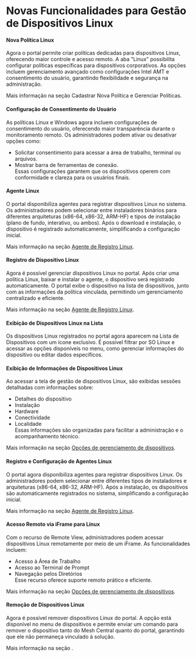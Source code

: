 # Novas Funcionalidades para Gestão de Dispositivos Linux

#### Nova Política Linux

Agora o portal permite criar políticas dedicadas para dispositivos Linux, oferecendo maior controle e acesso remoto. A aba "Linux" possibilita configurar políticas específicas para dispositivos corporativos. As opções incluem gerenciamento avançado como configurações Intel AMT e consentimento do usuário, garantindo flexibilidade e segurança na administração.

Mais informação na seção Cadastrar Nova Política e Gerenciar Políticas.

#### Configuração de Consentimento do Usuário

As políticas Linux e Windows agora incluem configurações de consentimento do usuário, oferecendo maior transparência durante o monitoramento remoto. Os administradores podem ativar ou desativar opções como:

* Solicitar consentimento para acessar a área de trabalho, terminal ou arquivos.
* Mostrar barra de ferramentas de conexão.\
  Essas configurações garantem que os dispositivos operem com conformidade e clareza para os usuários finais.

#### Agente Linux

O portal disponibiliza agentes para registrar dispositivos Linux no sistema. Os administradores podem selecionar entre instaladores binários para diferentes arquiteturas (x86-64, x86-32, ARM-HF) e tipos de instalação (plano de fundo, interativo, ou ambos). Após o download e instalação, o dispositivo é registrado automaticamente, simplificando a configuração inicial.

Mais informação na seção [Agente de Registro Linux](../../portal/configuracoes/gerenciar-politicas/agente-de-registro-linux.md).

#### Registro de Dispositivo Linux

Agora é possível gerenciar dispositivos Linux no portal. Após criar uma política Linux, baixar e instalar o agente, o dispositivo será registrado automaticamente. O portal exibe o dispositivo na lista de dispositivos, junto com as informações da política vinculada, permitindo um gerenciamento centralizado e eficiente.

Mais informação na seção [Agente de Registro Linux](../../portal/configuracoes/gerenciar-politicas/agente-de-registro-linux.md).

#### Exibição de Dispositivos Linux na Lista

Os dispositivos Linux registrados no portal agora aparecem na Lista de Dispositivos com um ícone exclusivo. É possível filtrar por SO Linux e acessar as opções disponíveis no menu, como gerenciar informações do dispositivo ou editar dados específicos.

#### Exibição de Informações de Dispositivos Linux

Ao acessar a tela de gestão de dispositivos Linux, são exibidas sessões detalhadas com informações sobre:

* Detalhes do dispositivo
* Instalação
* Hardware
* Conectividade
* Localidade\
  Essas informações são organizadas para facilitar a administração e o acompanhamento técnico.

Mais informação na seção [Opções de gerenciamento de dispositivos](../../portal/dispositivos/lista-de-dispositivos/opcoes-de-gerenciamento-de-dispositivos.md).

#### Registro e Configuração de Agentes Linux

O portal agora disponibiliza agentes para registrar dispositivos Linux. Os administradores podem selecionar entre diferentes tipos de instaladores e arquiteturas (x86-64, x86-32, ARM-HF). Após a instalação, os dispositivos são automaticamente registrados no sistema, simplificando a configuração inicial.

Mais informação na seção [Agente de Registro Linux](../../portal/configuracoes/gerenciar-politicas/agente-de-registro-linux.md).

#### Acesso Remoto via iFrame para Linux

Com o recurso de Remote View, administradores podem acessar dispositivos Linux remotamente por meio de um iFrame. As funcionalidades incluem:

* Acesso à Área de Trabalho
* Acesso ao Terminal de Prompt
* Navegação pelos Diretórios\
  Esse recurso oferece suporte remoto prático e eficiente.

Mais informação na seção [Opções de gerenciamento de dispositivos](../../portal/dispositivos/lista-de-dispositivos/opcoes-de-gerenciamento-de-dispositivos.md).

#### Remoção de Dispositivos Linux

Agora é possível remover dispositivos Linux do portal. A opção está disponível no menu de dispositivos e permite enviar um comando para remover o dispositivo tanto do Mesh Central quanto do portal, garantindo que ele não permaneça vinculado à solução.

Mais informação na seção .
